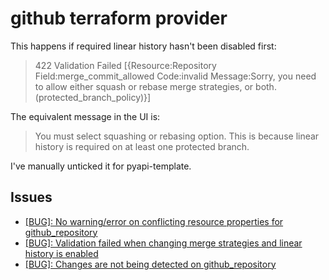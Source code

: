 # github terraform provider

This happens if required linear history hasn't been disabled first:

> 422 Validation Failed [{Resource:Repository Field:merge_commit_allowed Code:invalid Message:Sorry, you need to allow either squash or rebase merge strategies, or both. (protected_branch_policy)}]

The equivalent message in the UI is:

> You must select squashing or rebasing option. This is because linear history is required on at least one protected branch.

I've manually unticked it for pyapi-template.

## Issues

- [[BUG]: No warning/error on conflicting resource properties for github_repository](https://github.com/integrations/terraform-provider-github/issues/2264#issuecomment-2848370859)
- [[BUG]: Validation failed when changing merge strategies and linear history is enabled](https://github.com/integrations/terraform-provider-github/issues/2647)
- [[BUG]: Changes are not being detected on github_repository](https://github.com/integrations/terraform-provider-github/issues/2646)
